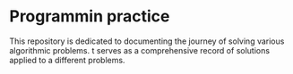 # Programmin practice
This repository is dedicated to documenting the journey of solving various algorithmic problems. 
t serves as a comprehensive record of solutions applied to a different problems.
